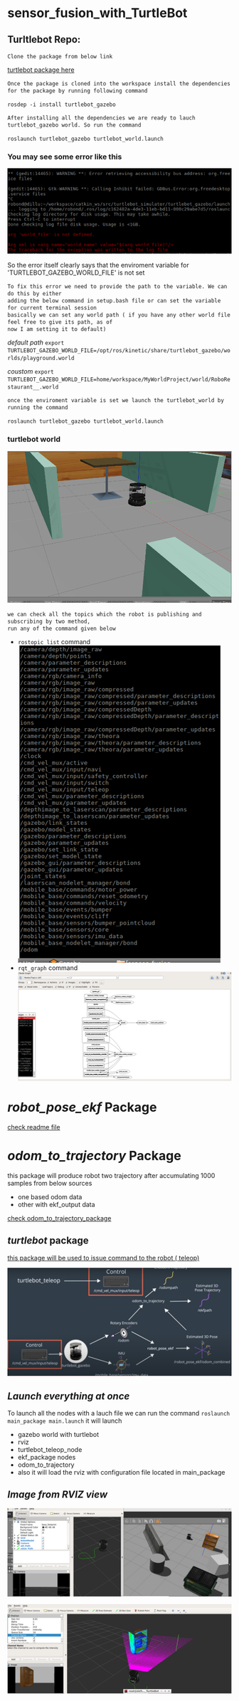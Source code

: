# sensor_fusion_with_TurtleBot
## Turltlebot Repo:
    Clone the package from below link
   [turtlebot package here](https://github.com/turtlebot/turtlebot_simulator)
   
    Once the package is cloned into the workspace install the dependencies for the package by running following command
  `rosdep -i install turtlebot_gazebo` 
  
    After installing all the dependencies we are ready to lauch turtlebot_gazebo world. So run the command
  `roslaunch turtlebot_gazebo turtlebot_world.launch` 
  
  ### You may see some error like this 

  ![environment variable 'TURTLEBOT_GAZEBO_WORLD_FILE' is not set](image/error.png)
  
   So the error itself clearly says that the enviroment variable for 'TURTLEBOT_GAZEBO_WORLD_FILE' is not set
    
    To fix this error we need to provide the path to the variable. We can do this by either 
    adding the below command in setup.bash file or can set the variable for current terminal session
    basically we can set any world path ( if you have any other world file feel free to give its path, as of
    now I am setting it to default)
*default path*   `export TURTLEBOT_GAZEBO_WORLD_FILE=/opt/ros/kinetic/share/turtlebot_gazebo/worlds/playground.world`

*coustom*   `export TURTLEBOT_GAZEBO_WORLD_FILE=home/workspace/MyWorldProject/world/RoboRestaurant__.world`
 
    once the enviroment variable is set we launch the turtlebot_world by running the command
   `roslaunch turtlebot_gazebo turtlebot_world.launch`
   
   ### turtlebot world
   ![world view](image/world.png)
   
    we can check all the topics which the robot is publishing and subscribing by two method, 
	run any of the command given below	
  * `rostopic list` command
	![topic list](image/topiclist.PNG)
  * `rqt_graph` command
	![topic list as graph](image/topicRQT.png)
   
# *robot_pose_ekf* Package
[check readme file](robot_pose_ekf/README.md)

# *odom_to_trajectory* Package

this package will produce robot two trajectory after accumulating 1000 samples from below sources
* one based odom data
* other with ekf_output data

[check odom_to_trajectory_package](odom_to_trajectory/README.md)

## *turtlebot* package 

[this package will be used to issue command to the robot ( teleop) ](https://github.com/dil2743/sensor_fusion_with_TurtleBot/tree/main/turtlebot)

![so all the nodes are alligned now](image/final.PNG)

## *Launch everything at once*
To launch all the nodes with a lauch file we can run the command 
`roslaunch main_package main.launch`
it will launch
 * gazebo world with turtlebot
 * rviz
 * turtlebot_teleop_node 
 * ekf_package nodes
 * odom_to_trajectory
 * also it will load the rviz with configuration file located in main_package
 
 ## *Image from RVIZ view*
 
 ![Rviz showing trajectory](image/rviz_image.png)
 
 ![Rviz ahowing particals](image/rviz_image2.png)


